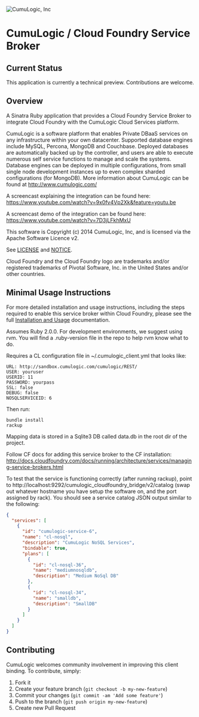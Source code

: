 ![CumuLogic, Inc](http://www.cumulogic.com/wp-content/uploads/2013/02/CL-logo-300x134.png "CumuLogic, Inc")

# CumuLogic / Cloud Foundry Service Broker

## Current Status

This application is currently a technical preview. Contributions are welcome.

## Overview

A Sinatra Ruby application that provides a Cloud Foundry Service Broker to integrate Cloud Foundry with the CumuLogic Cloud Services platform.

CumuLogic is a software platform that enables Private DBaaS services on any infrastructure within your own datacenter.  Supported database engines include MySQL, Percona, MongoDB and Couchbase. Deployed databases are automatically backed up by the controller, and users are able to execute numerous self service functions to manage and scale the systems. Database engines can be deployed in multiple configurations, from small single node development instances up to even complex sharded configurations (for MongoDB). More information about CumuLogic can be found at http://www.cumulogic.com/

A screencast explaining the integration can be found here: https://www.youtube.com/watch?v=9x0fv4Vp2Xk&feature=youtu.be

A screencast demo of the integration can be found here: https://www.youtube.com/watch?v=7D3jLFkhMxU

This software is Copyright (c) 2014 CumuLogic, Inc, and is licensed via the Apache
Software Licence v2.

See [LICENSE](LICENSE) and [NOTICE](NOTICE).

Cloud Foundry and the Cloud Foundry logo are trademarks and/or registered trademarks of Pivotal Software, Inc. in the United States and/or other countries. 

## Minimal Usage Instructions

For more detailed installation and usage instructions, including the steps required to enable this service broker within Cloud Foundry, please see the full [Installation and Usage](INSTALLATION.md) documentation.

Assumes Ruby 2.0.0. For development environments, we suggest using rvm. You will find a .ruby-version file in the repo to help rvm know what to do.

Requires a CL configuration file in ~/.cumulogic_client.yml that looks like:

    URL: http://sandbox.cumulogic.com/cumulogic/REST/
    USER: youruser
    USERID: 11
    PASSWORD: yourpass
    SSL: false
    DEBUG: false
    NOSQLSERVICEID: 6

Then run:

    bundle install
    rackup

Mapping data is stored in a Sqlite3 DB called data.db in the root dir of the project.

Follow CF docs for adding this service broker to the CF installation: http://docs.cloudfoundry.com/docs/running/architecture/services/managing-service-brokers.html

To test that the service is functioning correctly (after running rackup), point to http://localhost:9292/cumulogic_cloudfoundry_bridge/v2/catalog (swap out whatever hostname you have setup the software on, and the port assigned by rack).  You should see a service catalog JSON output similar to the following:

```json
{
  "services": [
    {
      "id": "cumulogic-service-6",
      "name": "cl-nosql",
      "description": "CumuLogic NoSQL Services",
      "bindable": true,
      "plans": [
        {
          "id": "cl-nosql-36",
          "name": "mediumnosqldb",
          "description": "Medium NoSql DB"
        },
        {
          "id": "cl-nosql-34",
          "name": "smalldb",
          "description": "SmallDB"
        }
      ]
    }
  ]
}
```

## Contributing

CumuLogic welcomes community involvement in improving this client binding. To
contribute, simply:

1. Fork it
2. Create your feature branch (`git checkout -b my-new-feature`)
3. Commit your changes (`git commit -am 'Add some feature'`)
4. Push to the branch (`git push origin my-new-feature`)
5. Create new Pull Request
